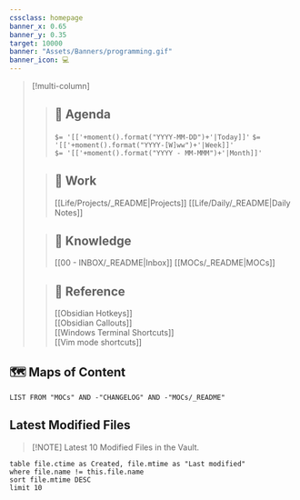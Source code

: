 ```yaml
---
cssclass: homepage
banner_x: 0.65
banner_y: 0.35
target: 10000
banner: "Assets/Banners/programming.gif"
banner_icon: 💻
---
```


> [!multi-column]
>
>> ## 📆 Agenda
>> `$= '[['+moment().format("YYYY-MM-DD")+'|Today]]'`
>> `$= '[['+moment().format("YYYY-[W]ww")+'|Week]]'`  
>> `$= '[['+moment().format("YYYY - MM-MMM")+'|Month]]'`  
>  
>> ## 💼 Work
>> [[Life/Projects/_README|Projects]]
>> [[Life/Daily/_README|Daily Notes]]
>  
>> ## 🧠 Knowledge  
>> [[00 - INBOX/_README|Inbox]]
>> [[MOCs/_README|MOCs]]
> 
>> ## 📃 Reference  
>> [[Obsidian Hotkeys]]  
>> [[Obsidian Callouts]]  
>> [[Windows Terminal Shortcuts]]  
>> [[Vim mode shortcuts]]  
>

## 🗺️ Maps of Content

```dataview
LIST FROM "MOCs" AND -"CHANGELOG" AND -"MOCs/_README"
```

## Latest Modified Files

> [!NOTE] Latest 10 Modified Files in the Vault.

```dataview  
table file.ctime as Created, file.mtime as "Last modified"  
where file.name != this.file.name  
sort file.mtime DESC  
limit 10  
```

